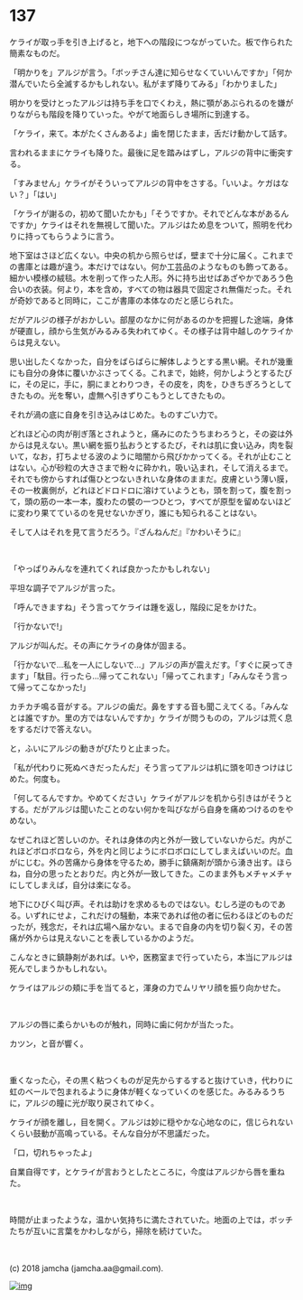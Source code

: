 # 137

ケライが取っ手を引き上げると，地下への階段につながっていた。板で作られた簡素なものだ。  

「明かりを」アルジが言う。「ボッチさん達に知らせなくていいんですか」「何か潜んでいたら全滅するかもしれない。私がまず降りてみる」「わかりました」  

明かりを受けとったアルジは持ち手を口でくわえ，熱に顎があぶられるのを嫌がりながらも階段を降りていった。やがて地面らしき場所に到達する。  

「ケライ，来て。本がたくさんあるよ」歯を閉じたまま，舌だけ動かして話す。  

言われるままにケライも降りた。最後に足を踏みはずし，アルジの背中に衝突する。  

「すみません」ケライがそういってアルジの背中をさする。「いいよ。ケガはない？」「はい」  

「ケライが謝るの，初めて聞いたかも」「そうですか。それでどんな本があるんですか」ケライはそれを無視して聞いた。アルジはため息をついて，照明を代わりに持ってもらうように言う。  

地下室はさほど広くない。中央の机から照らせば，壁まで十分に届く。これまでの書庫とは趣が違う。本だけではない。何か工芸品のようなものも飾ってある。細かい模様の絨毯。木を削って作った人形。外に持ち出せばあざやかであろう色合いの衣装。何より，本を含め，すべての物は器具で固定され無傷だった。それが奇妙であると同時に，ここが書庫の本体なのだと感じられた。  

だがアルジの様子がおかしい。部屋のなかに何があるのかを把握した途端，身体が硬直し，顔から生気がみるみる失われてゆく。その様子は背中越しのケライからは見えない。  

思い出したくなかった，自分をばらばらに解体しようとする黒い網。それが幾重にも自分の身体に覆いかぶさってくる。これまで，始終，何かしようとするたびに，その足に，手に，胴にまとわりつき，その皮を，肉を，ひきちぎろうとしてきたもの。光を奪い，虚無へ引きずりこもうとしてきたもの。  

それが渦の底に自身を引き込みはじめた。ものすごい力で。  

どれほど心の肉が削ぎ落とされようと，痛みにのたうちまわろうと，その姿は外からは見えない。黒い網を振り払おうとするたび，それは肌に食い込み，肉を裂いて，なお，打ちよせる波のように暗闇から飛びかかってくる。それが止むことはない。心が砂粒の大きさまで粉々に砕かれ，吸い込まれ，そして消えるまで。それでも傍からすれば傷ひとつないきれいな身体のままだ。皮膚という薄い膜，その一枚裏側が，どれほどドロドロに溶けていようとも，頭を割って，腹を割って，頭の筋の一本一本，腹わたの襞の一つひとつ，すべてが原型を留めないほどに変わり果てているのを見せないかぎり，誰にも知られることはない。  

そして人はそれを見て言うだろう。『ざんねんだ』『かわいそうに』  

<br>  

「やっぱりみんなを連れてくれば良かったかもしれない」  

平坦な調子でアルジが言った。  

「呼んできますね」そう言ってケライは踵を返し，階段に足をかけた。  

「行かないで!」  

アルジが叫んだ。その声にケライの身体が固まる。  

「行かないで…私を一人にしないで…」アルジの声が震えだす。「すぐに戻ってきます」「駄目。行ったら…帰ってこれない」「帰ってこれます」「みんなそう言って帰ってこなかった!」  

カチカチ鳴る音がする。アルジの歯だ。鼻をすする音も聞こえてくる。「みんなとは誰ですか。里の方ではないんですか」ケライが問うものの，アルジは荒く息をするだけで答えない。  

と，ふいにアルジの動きがぴたりと止まった。  

「私が代わりに死ぬべきだったんだ」そう言ってアルジは机に頭を叩きつけはじめた。何度も。  

「何してるんですか。やめてください」ケライがアルジを机から引きはがそうとする。だがアルジは聞いたことのない何かを叫びながら自身を痛めつけるのをやめない。  

なぜこれほど苦しいのか。それは身体の内と外が一致していないからだ。内がこれほどボロボロなら，外を内と同じようにボロボロにしてしまえばいいのだ。血がにじむ。外の苦痛から身体を守るため，勝手に鎮痛剤が頭から湧き出す。ほらね，自分の思ったとおりだ。内と外が一致してきた。このまま外もメチャメチャにしてしまえば，自分は楽になる。  

地下にひびく叫び声。それは助けを求めるものではない。むしろ逆のものである。いずれにせよ，これだけの騒動，本来であれば他の者に伝わるほどのものだったが，残念だ，それは広場へ届かない。まるで自身の内を切り裂く刃，その苦痛が外からは見えないことを表しているかのようだ。  

こんなときに鎮静剤があれば。いや，医務室まで行っていたら，本当にアルジは死んでしまうかもしれない。  

ケライはアルジの頬に手を当てると，渾身の力でムリヤリ顔を振り向かせた。  

<br>  

アルジの唇に柔らかいものが触れ，同時に歯に何かが当たった。  

カツン，と音が響く。  

<br>  

重くなった心，その黒く粘つくものが足先からするすると抜けていき，代わりに虹のベールで包まれるように身体が軽くなっていくのを感じた。みるみるうちに，アルジの瞳に光が取り戻されてゆく。  

ケライが顔を離し，目を開く。アルジは妙に穏やかな心地なのに，信じられないくらい鼓動が高鳴っている。そんな自分が不思議だった。  

「口，切れちゃったよ」  

自業自得です，とケライが言おうとしたところに，今度はアルジから唇を重ねた。  

<br>  

時間が止まったような，温かい気持ちに満たされていた。地面の上では，ボッチたちが互いに言葉をかわしながら，掃除を続けていた。  

<br>  
<br>  
(c) 2018 jamcha (jamcha.aa@gmail.com).  

[![img](http://i.creativecommons.org/l/by-nc-sa/4.0/88x31.png)](http://creativecommons.org/licenses/by-nc-sa/4.0/deed)